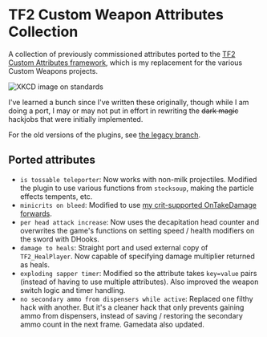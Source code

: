 # TF2 Custom Weapon Attributes Collection
A collection of previously commissioned attributes ported to the
[TF2 Custom Attributes framework], which is my replacement for the various Custom Weapons
projects.

[TF2 Custom Attributes framework]: https://github.com/nosoop/SM-TFCustAttr

![XKCD image on standards](https://imgs.xkcd.com/comics/standards.png)

I've learned a bunch since I've written these originally, though while I am doing a port, I may
or may not put in effort in rewriting the ~~dark magic~~ hackjobs that were initially
implemented.

For the old versions of the plugins, see [the legacy branch][legacy].

[legacy]: https://github.com/nosoop/SM-TFCustomWeaponAttributes/tree/legacy

## Ported attributes

* `is tossable teleporter`:  Now works with non-milk projectiles.  Modified the plugin to use
various functions from `stocksoup`, making the particle effects tempents, etc.
* `minicrits on bleed`:  Modified to use
[my crit-supported OnTakeDamage forwards][TF-OnTakeDamage].
* `per head attack increase`:  Now uses the decapitation head counter and overwrites the game's
functions on setting speed / health modifiers on the sword with DHooks.
* `damage to heals`:  Straight port and used external copy of `TF2_HealPlayer`.  Now capable of
specifying damage multiplier returned as heals.
* `exploding sapper timer`:  Modified so the attribute takes `key=value` pairs (instead of
having to use multiple attributes).  Also improved the weapon switch logic and timer handling.
* `no secondary ammo from dispensers while active`:  Replaced one filthy hack with another.
But it's a cleaner hack that only prevents gaining ammo from dispensers, instead of saving /
restoring the secondary ammo count in the next frame.  Gamedata also updated.

[TF-OnTakeDamage]: https://github.com/nosoop/SM-TFOnTakeDamage